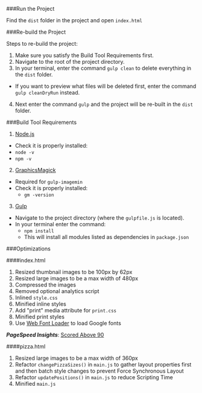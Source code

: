 ###Run the Project

Find the `dist` folder in the project and open `index.html`

###Re-build the Project

Steps to re-build the project:

1. Make sure you satisfy the Build Tool Requirements first.
2. Navigate to the root of the project directory.
3. In your terminal, enter the command `gulp clean` to delete everything in the `dist` folder.
  * If you want to preview what files will be deleted first, enter the command `gulp cleanDryRun` instead.
4. Next enter the command `gulp` and the project will be re-built in the `dist` folder.

###Build Tool Requirements

1. [Node.js](https://nodejs.org/en/download/)
  * Check it is properly installed:
  * `node -v`
  * `npm -v`
2. [GraphicsMagick](http://www.graphicsmagick.org/download.html)
  * Required for `gulp-imagemin`
  * Check it is properly installed:
    * `gm -version`
3. [Gulp](https://github.com/gulpjs/gulp/blob/master/docs/getting-started.md)
  * Navigate to the project directory (where the `gulpfile.js` is located).
  * In your terminal enter the command:
    * `npm install`
    * This will install all modules listed as dependencies in `package.json`

###Optimizations

####index.html

1. Resized thumbnail images to be 100px by 62px
2. Resized large images to be a max width of 480px
3. Compressed the images
4. Removed optional analytics script
5. Inlined `style.css`
6. Minified inline styles
7. Add "print" media attribute for `print.css`
8. Minified print styles
9. Use [Web Font Loader](https://github.com/typekit/webfontloader) to load Google fonts

**_PageSpeed Insights_**: [Scored Above 90](https://developers.google.com/speed/pagespeed/insights/?url=http%3A%2F%2Fm-coding.github.io%2Ffe-04-optimization%2F&tab=desktop)

####pizza.html

1. Resized large images to be a max width of 360px
2. Refactor `changePizzaSizes()` in `main.js` to gather layout properties first and then batch style changes to prevent Force Synchronous Layout
3. Refactor `updatePositions()` in `main.js` to reduce Scripting Time
4. Minified `main.js`
